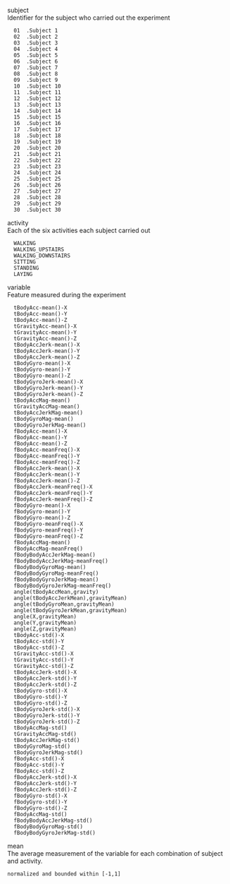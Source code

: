 subject       
    Identifier for the subject who carried out the experiment
    
      01  .Subject 1
      02  .Subject 2
      03  .Subject 3
      04  .Subject 4
      05  .Subject 5
      06  .Subject 6
      07  .Subject 7
      08  .Subject 8
      09  .Subject 9
      10  .Subject 10
      11  .Subject 11
      12  .Subject 12
      13  .Subject 13
      14  .Subject 14
      15  .Subject 15
      16  .Subject 16
      17  .Subject 17
      18  .Subject 18
      19  .Subject 19
      20  .Subject 20
      21  .Subject 21
      22  .Subject 22
      23  .Subject 23
      24  .Subject 24
      25  .Subject 25
      26  .Subject 26
      27  .Subject 27
      28  .Subject 28
      29  .Subject 29
      30  .Subject 30
      
activity       
    Each of the six activities each subject carried out
      
      WALKING
      WALKING_UPSTAIRS
      WALKING_DOWNSTAIRS
      SITTING
      STANDING
      LAYING
      
variable       
    Feature measured during the experiment
      
      tBodyAcc-mean()-X
      tBodyAcc-mean()-Y
      tBodyAcc-mean()-Z
      tGravityAcc-mean()-X
      tGravityAcc-mean()-Y
      tGravityAcc-mean()-Z
      tBodyAccJerk-mean()-X
      tBodyAccJerk-mean()-Y
      tBodyAccJerk-mean()-Z
      tBodyGyro-mean()-X
      tBodyGyro-mean()-Y
      tBodyGyro-mean()-Z
      tBodyGyroJerk-mean()-X
      tBodyGyroJerk-mean()-Y
      tBodyGyroJerk-mean()-Z
      tBodyAccMag-mean()
      tGravityAccMag-mean()
      tBodyAccJerkMag-mean()
      tBodyGyroMag-mean()
      tBodyGyroJerkMag-mean()
      fBodyAcc-mean()-X
      fBodyAcc-mean()-Y
      fBodyAcc-mean()-Z
      fBodyAcc-meanFreq()-X
      fBodyAcc-meanFreq()-Y
      fBodyAcc-meanFreq()-Z
      fBodyAccJerk-mean()-X
      fBodyAccJerk-mean()-Y
      fBodyAccJerk-mean()-Z
      fBodyAccJerk-meanFreq()-X
      fBodyAccJerk-meanFreq()-Y
      fBodyAccJerk-meanFreq()-Z
      fBodyGyro-mean()-X
      fBodyGyro-mean()-Y
      fBodyGyro-mean()-Z
      fBodyGyro-meanFreq()-X
      fBodyGyro-meanFreq()-Y
      fBodyGyro-meanFreq()-Z
      fBodyAccMag-mean()
      fBodyAccMag-meanFreq()
      fBodyBodyAccJerkMag-mean()
      fBodyBodyAccJerkMag-meanFreq()
      fBodyBodyGyroMag-mean()
      fBodyBodyGyroMag-meanFreq()
      fBodyBodyGyroJerkMag-mean()
      fBodyBodyGyroJerkMag-meanFreq()
      angle(tBodyAccMean,gravity)
      angle(tBodyAccJerkMean),gravityMean)
      angle(tBodyGyroMean,gravityMean)
      angle(tBodyGyroJerkMean,gravityMean)
      angle(X,gravityMean)
      angle(Y,gravityMean)
      angle(Z,gravityMean)
      tBodyAcc-std()-X
      tBodyAcc-std()-Y
      tBodyAcc-std()-Z
      tGravityAcc-std()-X
      tGravityAcc-std()-Y
      tGravityAcc-std()-Z
      tBodyAccJerk-std()-X
      tBodyAccJerk-std()-Y
      tBodyAccJerk-std()-Z
      tBodyGyro-std()-X
      tBodyGyro-std()-Y
      tBodyGyro-std()-Z
      tBodyGyroJerk-std()-X
      tBodyGyroJerk-std()-Y
      tBodyGyroJerk-std()-Z
      tBodyAccMag-std()
      tGravityAccMag-std()
      tBodyAccJerkMag-std()
      tBodyGyroMag-std()
      tBodyGyroJerkMag-std()
      fBodyAcc-std()-X
      fBodyAcc-std()-Y
      fBodyAcc-std()-Z
      fBodyAccJerk-std()-X
      fBodyAccJerk-std()-Y
      fBodyAccJerk-std()-Z
      fBodyGyro-std()-X
      fBodyGyro-std()-Y
      fBodyGyro-std()-Z
      fBodyAccMag-std()
      fBodyBodyAccJerkMag-std()
      fBodyBodyGyroMag-std()
      fBodyBodyGyroJerkMag-std()
    

mean        
    The average measurement of the variable for each combination of subject and activity.
    
    normalized and bounded within [-1,1]
